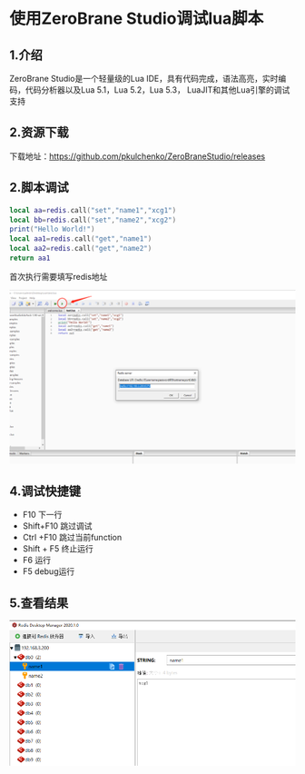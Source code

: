 # 使用ZeroBrane Studio调试lua脚本

## 1.介绍
ZeroBrane Studio是一个轻量级的Lua IDE，具有代码完成，语法高亮，实时编码，代码分析器以及Lua 5.1，Lua 5.2，Lua 5.3， LuaJIT和其他Lua引擎的调试支持

## 2.资源下载
下载地址：https://github.com/pkulchenko/ZeroBraneStudio/releases

## 2.脚本调试

```lua
local aa=redis.call("set","name1","xcg1")
local bb=redis.call("set","name2","xcg2")
print("Hello World!")
local aa1=redis.call("get","name1")
local aa2=redis.call("get","name2")
return aa1
```

首次执行需要填写redis地址

![](../images/tools/zerobrane_1.png)



## 4.调试快捷键

- F10 下一行
- Shift+F10 跳过调试
- Ctrl +F10 跳过当前function
- Shift + F5 终止运行
- F6 运行
- F5 debug运行

## 5.查看结果
![](../images/tools/zerobrane_2.png)
